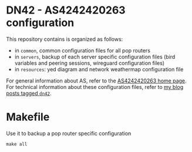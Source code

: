 DN42 - AS4242420263 configuration
=================================

This repository contains is organized as follows:

* in `common`, common configuration files for all pop routers
* in `servers`, backup of each server specific configuration files (bird variables and peering sessions, wireguard configuration files)
* in `resources`: yed diagram and network weathermap configuration file

For general information about AS, refer to the [AS4242420263 home page](https://hcartiaux.github.io/dn42/).  
For technical information about these configuration files, refer to [my blog posts tagged `dn42`](https://hcartiaux.github.io/tags/dn42/).

# Makefile

Use it to backup a pop router specific configuration

```
make all
```

